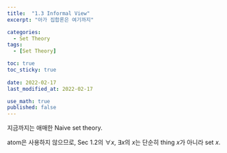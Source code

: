 ```yaml
---
title:  "1.3 Informal View"
excerpt: "아가 집합론은 여기까지"

categories:
  - Set Theory
tags:
  - [Set Theory]

toc: true
toc_sticky: true
 
date: 2022-02-17
last_modified_at: 2022-02-17

use_math: true
published: false
---
```


지금까지는 애매한 Naive set theory.


atom은 사용하지 않으므로, Sec 1.2의 $\forall x$, $\exists x$의 $x$는 단순히 thing $x$가 아니라 set $x$.
